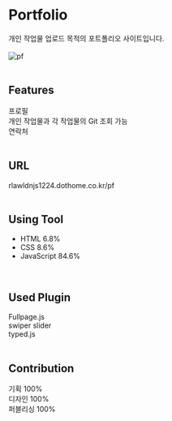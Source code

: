 # Portfolio
개인 작업물 업로드 목적의 포트폴리오 사이트입니다.</br>
</br>
![pf](https://user-images.githubusercontent.com/77706798/111947896-9aaad280-8b21-11eb-8c47-35c836a4d495.png)
</br>
</br>

## Features
프로필</br>
개인 작업물과 각 작업물의 Git 조회 가능</br>
연락처
</br>
</br>

## URL
rlawldnjs1224.dothome.co.kr/pf
</br>
</br>


## Using Tool
- HTML 6.8%
- CSS 8.6%
- JavaScript 84.6%
</br>

## Used Plugin
Fullpage.js</br>
swiper slider</br>
typed.js
</br>
</br>

## Contribution
기획 100%</br>
디자인 100%</br>
퍼블리싱 100%
